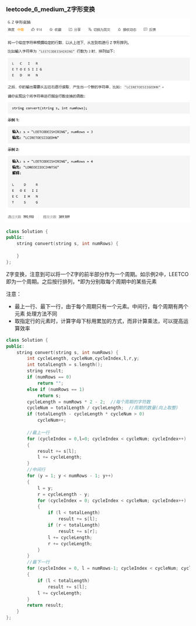 ### leetcode_6_medium_Z字形变换

![image-20201123123931347](leetcode_6_medium_Z字形变换.assets/image-20201123123931347.png)

```c++
class Solution {
public:
    string convert(string s, int numRows) {

    }
};
```

Z字变换，注意到可以将一个Z字的前半部分作为一个周期。如示例2中，LEETCO即为一个周期。之后按行排列，*即为分别取每个周期中的某些元素

注意：

- 最上一行、最下一行，由于每个周期只有一个元素。中间行，每个周期有两个元素 处理方法不同
- 取指定行的元素时，计算字母下标用累加的方式，而非计算乘法，可以提高运算效率

```c++
class Solution {
public:
	string convert(string s, int numRows) {
		int cycleLength, cycleNum,cycleIndex,l,r,y; 
		int totalLength = s.length();
		string result;
		if (numRows == 0)
			return "";
		else if (numRows == 1)
			return s;
		cycleLength = numRows * 2 - 2;  //每个周期的字符数
		cycleNum = totalLength / cycleLength;  //周期的数量(向上取整)
		if (totalLength - cycleLength * cycleNum > 0)
			cycleNum++;

		//最上一行
		for (cycleIndex = 0,l=0; cycleIndex < cycleNum; cycleIndex++)
		{
			result += s[l];
			l += cycleLength;
		}
		//中间行
		for (y = 1; y < numRows - 1; y++)
		{
			l = y;
			r = cycleLength - y;
			for (cycleIndex = 0; cycleIndex < cycleNum; cycleIndex++)
			{
				if (l < totalLength)
					result += s[l];
				if (r < totalLength)
					result += s[r];
				l += cycleLength;
				r += cycleLength;
			}
		}
		//最下一行
		for (cycleIndex = 0, l = numRows-1; cycleIndex < cycleNum; cycleIndex++)
		{
			if (l < totalLength)
				result += s[l];
			l += cycleLength;
		}
		return result;
	}
};
```

